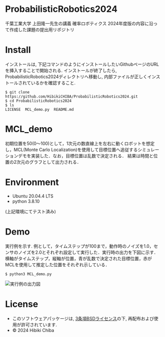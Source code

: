 # ProbabilisticRobotics2024

千葉工業大学 上田隆一先生の講義 確率ロボティクス 2024年度版の内容に沿って作成した課題の提出用リポジトリ

# Install
インストールは, 下記コマンドのようにインストールしたいGithubページのURLを挿入することで開始される. インストールが終了したら, ProbabilisticRobotics2024ディレクトリへ移動し, 内部ファイルが正しくインストールされているかを確認すること. 
```
$ git clone https://github.com/HibikiCHIBA/ProbabilisticRobotics2024.git
$ cd ProbabilisticRobotics2024
$ ls
LICENSE  MCL_demo.py  README.md
```

# MCL_demo
初期位置を50(0〜100)として，1次元の数直線上を左右に動くロボットを想定し，MCL(Monte Carlo Localization)を使用して目標位置へ追従するシミュレーションデモを実装した．なお，目標位置は乱数で決定される． 結果は時間と位置の2次元のグラフとして出力される．

# Environment
* Ubuntu 20.04.4 LTS
* python 3.8.10

(上記環境にてテスト済み)


# Demo
実行例を示す. 例として，タイムステップが100まで，動作時のノイズを1.0，センサのノイズを2.0とそれぞれ設定して実行した．実行時の出力を下図に示す．横軸がタイムステップ，縦軸が位置，青が乱数で決定された目標位置，赤がMCLを使用して推定した位置をそれぞれ示している．
```
$ python3 MCL_demo.py
```

![実行例の出力図](https://github.com/user-attachments/assets/679ebe24-bf9b-4fcc-a875-5b78c76459bd "実行時の出力例")

# License
* このソフトウェアパッケージは, [3条項BSDライセンス](https://opensource.org/license/bsd-3-clause/)の下, 再配布および使用が許可されています. 
* © 2024 Hibiki Chiba
